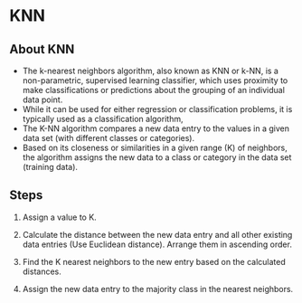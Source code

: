 # KNN

## About KNN

- The k-nearest neighbors algorithm, also known as KNN or k-NN, is a
non-parametric, supervised learning classifier, which uses proximity to make
classifications or predictions about the grouping of an individual data point.
- While it can be used for either regression or classification problems, it is
typically used as a classification algorithm,
- The K-NN algorithm compares a new data entry to the values in a given
data set (with different classes or categories).
- Based on its closeness or similarities in a given range (K) of neighbors, the
algorithm assigns the new data to a class or category in the data set
(training data).

## Steps

1. Assign a value to K.

2. Calculate the distance between the new data entry and all
other existing data entries (Use Euclidean distance). Arrange them in
ascending order.

3. Find the K nearest neighbors to the new entry based on the
calculated distances.

4. Assign the new data entry to the majority class in the nearest
neighbors.
